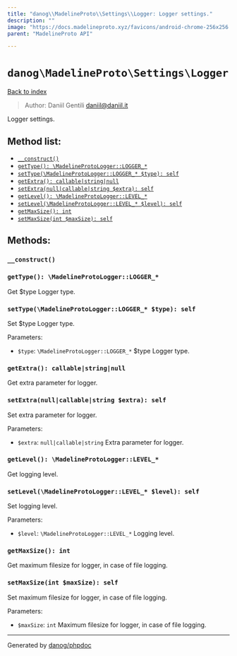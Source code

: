 ```yaml
---
title: "danog\\MadelineProto\\Settings\\Logger: Logger settings."
description: ""
image: "https://docs.madelineproto.xyz/favicons/android-chrome-256x256.png"
parent: "MadelineProto API"

---
```

# `danog\MadelineProto\Settings\Logger`
[Back to index](../../../index.html)

> Author: Daniil Gentili <daniil@daniil.it>  
  

Logger settings.  




## Method list:
* [`__construct()`](#__construct)
* [`getType(): \MadelineProtoLogger::LOGGER_*`](#gettype-madelineprotologger-logger_)
* [`setType(\MadelineProtoLogger::LOGGER_* $type): self`](#settype-madelineprotologger-logger_-type-self)
* [`getExtra(): callable|string|null`](#getextra-callable-string-null)
* [`setExtra(null|callable|string $extra): self`](#setextra-null-callable-string-extra-self)
* [`getLevel(): \MadelineProtoLogger::LEVEL_*`](#getlevel-madelineprotologger-level_)
* [`setLevel(\MadelineProtoLogger::LEVEL_* $level): self`](#setlevel-madelineprotologger-level_-level-self)
* [`getMaxSize(): int`](#getmaxsize-int)
* [`setMaxSize(int $maxSize): self`](#setmaxsize-int-maxsize-self)

## Methods:
### `__construct()`





### `getType(): \MadelineProtoLogger::LOGGER_*`

Get $type Logger type.



### `setType(\MadelineProtoLogger::LOGGER_* $type): self`

Set $type Logger type.


Parameters:

* `$type`: `\MadelineProtoLogger::LOGGER_*` $type Logger type.  



### `getExtra(): callable|string|null`

Get extra parameter for logger.



### `setExtra(null|callable|string $extra): self`

Set extra parameter for logger.


Parameters:

* `$extra`: `null|callable|string` Extra parameter for logger.  



### `getLevel(): \MadelineProtoLogger::LEVEL_*`

Get logging level.



### `setLevel(\MadelineProtoLogger::LEVEL_* $level): self`

Set logging level.


Parameters:

* `$level`: `\MadelineProtoLogger::LEVEL_*` Logging level.  



### `getMaxSize(): int`

Get maximum filesize for logger, in case of file logging.



### `setMaxSize(int $maxSize): self`

Set maximum filesize for logger, in case of file logging.


Parameters:

* `$maxSize`: `int` Maximum filesize for logger, in case of file logging.  



---
Generated by [danog/phpdoc](https://phpdoc.daniil.it)

